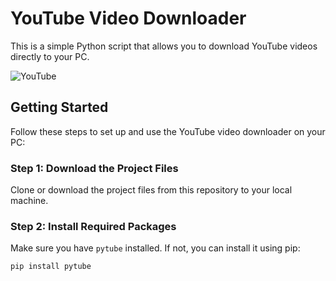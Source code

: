 # YouTube Video Downloader

This is a simple Python script that allows you to download YouTube videos directly to your PC. 


![YouTube]([https://media.giphy.com/media/2xPPe3XEOnTmI/giphy.gif](https://media.giphy.com/media/v1.Y2lkPTc5MGI3NjExa3ZrbjZxdGNoeWplMG53dmxuOHBzZXloa2xlMm9oamhkeGg1dTU1ciZlcD12MV9pbnRlcm5hbF9naWZfYnlfaWQmY3Q9Zw/d6GsFvfhUh5gPjNxGr/giphy.gif))

## Getting Started

Follow these steps to set up and use the YouTube video downloader on your PC:

### Step 1: Download the Project Files

Clone or download the project files from this repository to your local machine.

### Step 2: Install Required Packages

Make sure you have `pytube` installed. If not, you can install it using pip:

```bash
pip install pytube
